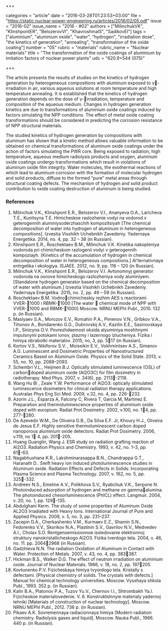 +++

categories = "article"
date = "2016-03-28T01:23:53+03:00"
file = "https://static.nuclear-power-engineering.ru/articles/2016/02/05.pdf"
issue = "2016-02"
issue_name = "2016 - #02"
authors = ["MilinchukVK", "KlinshpontER", "BelozerovVI", "KhavroshinaIS", "SadikovEI"]
tags = ["aluminium", "aluminium oxide", "water", "hydrogen", "irradiation dose", "the kinetics of generation", "annealing", "transformation of the oxide coating"]
number = "05"
rubric = "materials"
rubric_name = "Nuclear materials"
title = "The transformation of the oxide coatings of aluminium by imitation factors of nuclear power plants"
udc = "620.9+544 (075)"


+++

The article presents the results of studies on the kinetics of hydrogen generation by heterogeneous compositions with aluminum exposed to γ-irradiation in air, various aqueous solutions at room temperature and high temperature annealing.
It is established that the kinetics of hydrogen generation depends on the dose of γ-irradiation, temperature and composition of the aqueous medium. 
Changes in
hydrogen generation kinetics are due to transformations of aluminium oxide
coatings induced by factors simulating the NPP conditions. 
The effect of metal oxide coating transformations should be considered in predicting the corrosion resistance of NPP structural materials.

The studied kinetics of hydrogen generation by compositions with aluminum has shown that a kinetic method allows valuable information to be obtained on chemical transformations of aluminum oxide coatings under the action of factors simulating the PWR core. 
Being exposed to radiation, high temperature, aqueous medium radiolysis products and oxygen, aluminum oxide coatings undergo transformations which result in violations of aluminum oxide film integrity. 
Water molecules, the exothermal reactions of which lead to aluminum corrosion with the formation of molecular hydrogen and solid products, diffuse to the formed “pure” metal areas through structural coating defects. 
The mechanism of hydrogen and solid product contribution to oxide coating destruction of aluminum is being studied.

### References

1. Milinchuk V.K., Klinshpont E.R., Belozerov V.I., Ananyeva O.A., Laricheva T.E., Kunitsyna T.E. Himicheskoe raslozhenie vodyi na vodorod v geterogennih aluminiysoderzhaschih kompozitsiyah [The chemical decomposition of water into hydrogen of aluminum in heterogeneous compositions]. Izvestia Visshikh Uchebnikh Zavedeniy. Yadernaya Energetika. 2014, no. 4, pp. 32 – 38 (in Russian).
2. Klinshpont E.R., Roschektaev B.M., Milinchuk V.K. Kinetika nakopleniya vodoroda pri chimicheskom razlogenii vodyi v geterogennih kompoziayh. [Kinetics of the accumulation of hydrogen in chemical decomposition of water in heterogeneous compositions.] Al’ternativnaya entrgetika i ekologiya. ISJAEE. 2012, no. 9, pp. 116 – 120 (in Russian).
3. Milinchuk V.K., Klinshpont E.R., Belozerov V.I. Avtonomnyj generator vodoroda na osnove himicheskogo razlozheniya vody aluminiyem. [Standalone hydrogen generator based on the chemical decomposition of water with aluminum.] Izvestia Visshikh Uchebnikh Zavedeniy. Yadernaya Energetika. 2015, no. 2, pp. 49 – 59 (in Russian).
4. Roschektaev B.M. Vodnochimicheskiy rezhim AES s reactorami VVER-1000 i RBMK-1000 [The water  chemical mode of NPP with VVER-1000 and RBMK-1000] Moscow. NRNU MEPhI Publ., 2010. 132 p. (in Russian).
5. Maslyaev S.A., Morozov E.V., Romahin P.A., Pimenov V.N., Gribkov V.A., Tihonov A., Bondarenko G.G., Dubrovskij A.V., Kazilin E.E., Sasinovskaya I.P., Sinicyna O.V. Povrezhdaemost oksida alyuminiya moshhnymi impulsnymi potokami ionov, plazmy i lazernogo izlucheniya. Fizika i himiya obrabotki materialov. 2015, no, 3, pp. 517 (in Russian).
6. Kortov V.S., Nikiforov S.V. , Moiseikin E.V., Vokhmintsev A.S., Simanov A.G. Luminescent and Dosimetric Properties of Nanostructured Ceramics Based on Aluminum Oxide. Physics of the Solid State. 2013, v. 55, no. 10, pp. 2088–2093.
7. Schembri V.L., Heijmen B.J. Optically stimulated luminescence (OSL) of carbondoped aluminum oxide (Al<cup>2</cup>O<cup>3</cup>C) for film dosimetry in radiotherapy. Med Phys. 2007, v. 34(6), pp. 2113-2118.
8. Wang Hu Bi , Zeale Y.W. Performance of Al<cup>2</cup>O<cup>3</cup>: optically stimulated luminescence dosimeters for clinical radiation therapy applications. Australas Phys Eng Sci Med. 2009, v.32, no. 4, pp. 226-232.
9. Azorin J.L., Esparza A, Falcony C, Rivera T, Garcia M, Martinez E. Preparation and thermoluminescence properties of aluminium oxide doped with europium. Radiat Prot Dosimetry. 2002, v.100, no. 14, pp. 277-280.
10. De Azevedo W.M., De Oliveira G.B., Da Silva E.F. Jr, Khoury H.J., Oliveira de Jesus E.F. Highly sensitive thermoluminescent carbon doped nanoporous aluminium oxide detectors. Radiat Prot Dosimetry. 2006, v.119, no 1 4, pp. 201-205.
11. Huang Guanglin, Wang J. ESR study on radiation grafting reaction of Al2O3. Radiation Physics and Chemistry. 1993, v. 42, no. 1–3, pp. 61-63.
12. Nagabhushana K.R., Lakshminarasappa B.N., Chandrappa G.T., Haranath D.. Swift heavy ion induced photoluminescence studies in Aluminum oxide. Radiation Effects and Defects in Solids: Incorporating Plasma Science and Plasma Technology. 2007, v. 162, no. 5, pp. 325-332.
13. Andreev N.S., Emeline A.V., Polikhova S.V., Ryabchuk V.K., Serpone N. Photoinduced adsorption of hydrogen and methane on gammaalumina. The photoinduced chesorluminescence (PhICL) effect. Langmuir. 2004, v. 20, no. 1, pp. 129-135.
14. Abdulghani Kerm. The study of some properties of Aluminum Oxide AL2O3 Irradiated with Heavy Ions. International Journal of Pure and Applied Physics. 2009, v. 5, no. 3, pp. 231–237.
15. Zacepin D.A., Cherkashenko V.M., Kurmaev E.Z., Shamin S.N., Fedorenko V.V., Skorikov N.A., Plastinin S.V., Gavrilov N.V., Medvedev A.I., Cholax S.O. Rentgenoemissionnoe issledovanie elektronnoj struktury nanokristallicheskogo Al<cup>2</cup>O<cup>3</cup>. Fizika tverdogo tela. 2004, v. 46, no. 11. pp. 20642968 (in Russian).
16. Gadzhieva N.N. The radiation Oxidation of Aluminum in Contact with Water. Protection of Metals. 2007, v. 43, no. 4, pp. 383387.
17. Hickman B.S., Walker D.G. The effect of neutron irradiation on aluminium oxide. Journal of Nuclear Materials. 1966, v. 18, no. 2, pp. 197205.
18. Kovtunenko P.V. Fizicheskaya himiya tvyordogo tela. Kristally s defectami. [Physical chemistry of solids. The crystals with defects.] Manual for chemical technology universities. Moscow. Vysshaya shkola Publ., 1993. 352 p. (in Russian).
19. Kalin B.A., Platonov P.A., Tuzov Yu.V., Chernov I.I., Shtrombakh Ya.I. Fizicheskoe materialovedenie. V. 6. Konstruktslnnyie materialy yadernoj tehniki [Materials of construction of nuclear technology]. Moscow. NRNU MEPhI Publ., 2012. 736 p. (in Russian).
20. Pikaev A.K. Sovremennaya radiacionnaya himiya [Modern radiation chemistry.
Radiolysis gases and liquid]. Moscow. Nauka Publ., 1986. 440 p. (in Russian).